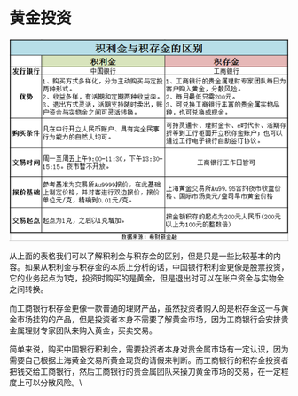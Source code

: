 # 黄金投资

![](../.gitbook/assets/87242006592424.png)

从上面的表格我们可以了解积利金与积存金的区别，但是只是一些比较基本的内容。如果从积利金与积存金的本质上分析的话，中国银行积利金更像是股票投资，它的业务起点为1克，投资时购买的是黄金，但是退出时可以在账户资金与实物金之间转换。

而工商银行积存金更像一款普通的理财产品，虽然投资者购入的是积存金这一与黄金市场挂钩的产品，但是投资者本身不需要了解黄金市场，因为工商银行会安排贵金属理财专家团队来购入黄金，买卖交易。

简单来说，购买中国银行积利金，需要投资者本身对贵金属市场有一定认识，因为需要自己根据上海黄金交易所黄金现货的请假来判断。而工商银行的积存金投资者把钱交给工商银行，然后工商银行的贵金属团队来操刀黄金市场的交易，在一定程度上可以分散风险。\

